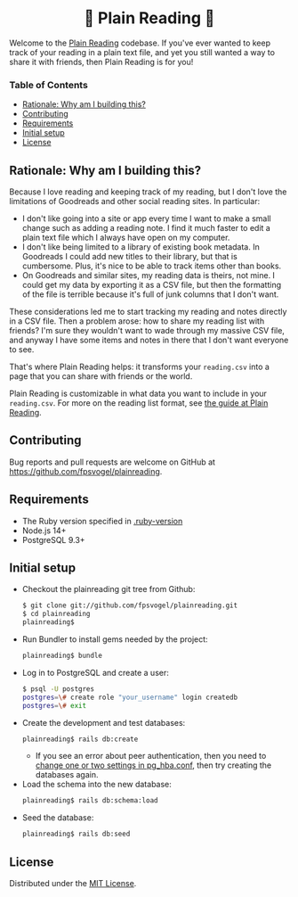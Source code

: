 <h1 align="center">📘 Plain Reading 📘</h1>

Welcome to the [Plain Reading](https://plainreading.herokuapp.com) codebase. If you've ever wanted to keep track of your reading in a plain text file, and yet you still wanted a way to share it with friends, then Plain Reading is for you!

### Table of Contents

- [Rationale: Why am I building this?](#rationale-why-am-i-building-this)
- [Contributing](#contributing)
- [Requirements](#requirements)
- [Initial setup](#initial-setup)
- [License](#license)

## Rationale: Why am I building this?

Because I love reading and keeping track of my reading, but I don't love the limitations of Goodreads and other social reading sites. In particular:

- I don't like going into a site or app every time I want to make a small change such as adding a reading note. I find it much faster to edit a plain text file which I always have open on my computer.
- I don't like being limited to a library of existing book metadata. In Goodreads I could add new titles to their library, but that is cumbersome. Plus, it's nice to be able to track items other than books.
- On Goodreads and similar sites, my reading data is theirs, not mine. I could get my data by exporting it as a CSV file, but then the formatting of the file is terrible because it's full of junk columns that I don't want.

These considerations led me to start tracking my reading and notes directly in a CSV file. Then a problem arose: how to share my reading list with friends? I'm sure they wouldn't want to wade through my massive CSV file, and anyway I have some items and notes in there that I don't want everyone to see.

That's where Plain Reading helps: it transforms your `reading.csv` into a page that you can share with friends or the world.

Plain Reading is customizable in what data you want to include in your `reading.csv`. For more on the reading list format, see [the guide at Plain Reading](https://plainreading.herokuapp.com/guide).

## Contributing

Bug reports and pull requests are welcome on GitHub at https://github.com/fpsvogel/plainreading.

## Requirements

- The Ruby version specified in [.ruby-version](https://github.com/fpsvogel/plainreading/blob/main/.ruby-version)
- Node.js 14+
- PostgreSQL 9.3+

## Initial setup

- Checkout the plainreading git tree from Github:
    ```sh
    $ git clone git://github.com/fpsvogel/plainreading.git
    $ cd plainreading
    plainreading$
    ```
- Run Bundler to install gems needed by the project:
    ```sh
    plainreading$ bundle
    ```
- Log in to PostgreSQL and create a user:
    ```sh
    $ psql -U postgres
    postgres=\# create role "your_username" login createdb
    postgres=\# exit
    ```
- Create the development and test databases:
    ```sh
    plainreading$ rails db:create
    ```
  - If you see an error about peer authentication, then you need to [change one or two settings in pg_hba.conf](https://stackoverflow.com/questions/18664074/getting-error-peer-authentication-failed-for-user-postgres-when-trying-to-ge), then try creating the databases again.
- Load the schema into the new database:
    ```sh
    plainreading$ rails db:schema:load
    ```
- Seed the database:
    ```sh
    plainreading$ rails db:seed
    ```

## License

Distributed under the [MIT License](https://opensource.org/licenses/MIT).
